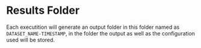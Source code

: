 # Results Folder

Each executition will generate an output folder in this folder named as `DATASET_NAME-TIMESTAMP`, in the folder the output as well as the configuration used will be stored.